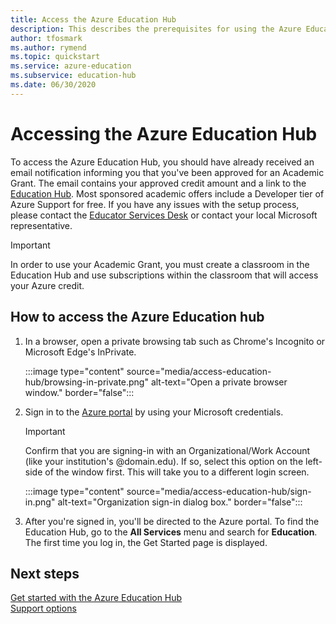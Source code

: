 ```yaml
---
title: Access the Azure Education Hub
description: This describes the prerequisites for using the Azure Education hub.
author: tfosmark
ms.author: rymend
ms.topic: quickstart
ms.service: azure-education
ms.subservice: education-hub
ms.date: 06/30/2020
---
```


# Accessing the Azure Education Hub

To access the Azure Education Hub, you should have already received an email notification informing you that you've been approved for an Academic Grant. The email contains your approved credit amount and a link to the [Education Hub](https://aka.ms/startedu). Most sponsored academic offers include a Developer tier of Azure Support for free. If you have any issues with the setup process, please contact the [Educator Services Desk](mailto:azuredu@microsoft.com) or contact your local Microsoft representative.

> [!IMPORTANT]
> In order to use your Academic Grant, you must create a classroom in the Education Hub and use subscriptions within the classroom that will access your Azure credit.

## How to access the Azure Education hub

1. In a browser, open a private browsing tab such as Chrome's Incognito or Microsoft Edge's InPrivate.

    :::image type="content" source="media/access-education-hub/browsing-in-private.png" alt-text="Open a private browser window." border="false":::

1. Sign in to the [Azure portal](https://portal.azure.com) by using your Microsoft credentials.

   > [!IMPORTANT]
   > Confirm that you are signing-in with an Organizational/Work Account (like your institution's @domain.edu). If so, select this option on the left-side of the window first. This will take you to a different login screen.

    :::image type="content" source="media/access-education-hub/sign-in.png" alt-text="Organization sign-in dialog box." border="false":::

1. After you're signed in, you'll be directed to the Azure portal. To find the Education Hub, go to the **All Services** menu and search for **Education**.
   The first time you log in, the Get Started page is displayed.

## Next steps

[Get started with the Azure Education Hub](get-started-education-hub.md)  
[Support options](educator-service-desk.md)
